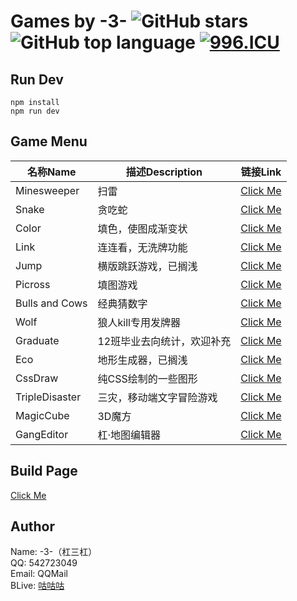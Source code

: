 # Games by -3- ![GitHub stars](https://img.shields.io/github/stars/lucky131/Games.svg?style=social) ![GitHub top language](https://img.shields.io/github/languages/top/lucky131/Games.svg) [![996.ICU](https://img.shields.io/badge/link-996.icu-red.svg)](https://996.icu)
## Run Dev
```
npm install
npm run dev
```
## Game Menu
名称Name | 描述Description | 链接Link
--- | --- | ---
Minesweeper     | 扫雷 | [Click Me](https://lucky131.github.io/GamesPage/#/minesweeper)
Snake           | 贪吃蛇 | [Click Me](https://lucky131.github.io/GamesPage/#/snake)
Color           | 填色，使图成渐变状 | [Click Me](https://lucky131.github.io/GamesPage/#/color)
Link            | 连连看，无洗牌功能 | [Click Me](https://lucky131.github.io/GamesPage/#/link)
Jump            | 横版跳跃游戏，已搁浅 | [Click Me](https://lucky131.github.io/GamesPage/#/jump)
Picross         | 填图游戏 | [Click Me](https://lucky131.github.io/GamesPage/#/picross)
Bulls and Cows  | 经典猜数字 | [Click Me](https://lucky131.github.io/GamesPage/#/digital)
Wolf            | 狼人kill专用发牌器 | [Click Me](https://lucky131.github.io/GamesPage/#/wolf)
Graduate        | 12班毕业去向统计，欢迎补充 | [Click Me](https://lucky131.github.io/GamesPage/#/graduate)
Eco             | 地形生成器，已搁浅 | [Click Me](https://lucky131.github.io/GamesPage/#/eco)
CssDraw         | 纯CSS绘制的一些图形 | [Click Me](https://lucky131.github.io/GamesPage/#/cssDraw)
TripleDisaster  | 三灾，移动端文字冒险游戏 | [Click Me](https://lucky131.github.io/GamesPage/#/tripleDisaster)
MagicCube       | 3D魔方 | [Click Me](https://lucky131.github.io/GamesPage/#/magicCube)
GangEditor      | 杠·地图编辑器 | [Click Me](https://lucky131.github.io/GamesPage/#/gangEditor)
 
## Build Page
[Click Me](https://lucky131.github.io/GamesPage/)
## Author
Name: -3-（杠三杠）  
QQ: 542723049  
Email: QQMail  
BLive: [咕咕咕](https://live.bilibili.com/38115)

